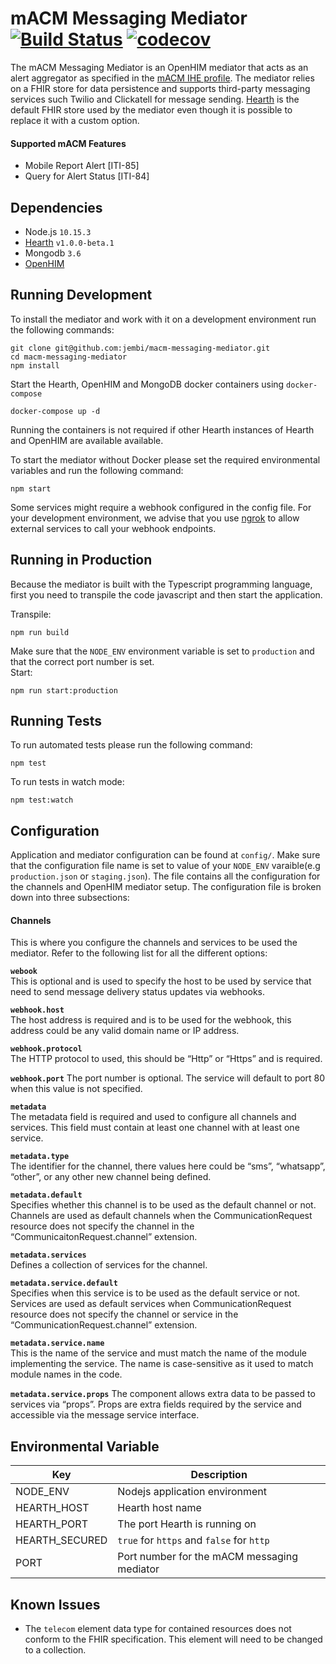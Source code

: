 # mACM Messaging Mediator [![Build Status](https://travis-ci.com/jembi/macm-messaging-mediator.svg?token=HL2Z5FKkgvPyxYf3MGbf&branch=master)](https://travis-ci.com/jembi/macm-messaging-mediator) [![codecov](https://codecov.io/gh/jembi/macm-messaging-mediator/branch/master/graph/badge.svg?token=dejEYdMvrg)](https://codecov.io/gh/jembi/macm-messaging-mediator)

The mACM Messaging Mediator is an OpenHIM mediator that acts as an alert aggregator as specified in the [mACM IHE profile](https://wiki.ihe.net/index.php/Mobile_Alert_Communication_Management(mACM)). The mediator relies on a FHIR store for data persistence and supports third-party messaging services such Twilio and Clickatell for message sending. [Hearth](https://github.com/jembi/hearth) is the default FHIR store used by the mediator even though it is possible to replace it with a custom option.

#### Supported mACM Features
- Mobile Report Alert [ITI-85]
- Query for Alert Status [ITI-84]

## Dependencies
- Node.js `10.15.3`
- [Hearth](https://github.com/jembi/hearth) `v1.0.0-beta.1`
- Mongodb `3.6`
- [OpenHIM](http://openhim.org/)

## Running Development
To install the mediator and work with it on a development environment run the following commands:

```
git clone git@github.com:jembi/macm-messaging-mediator.git
cd macm-messaging-mediator
npm install
```
Start the Hearth, OpenHIM and MongoDB docker containers using `docker-compose`  
```
docker-compose up -d
```
Running the containers is not required if other Hearth instances of Hearth and OpenHIM are available available.

To start the mediator without Docker please set the required environmental variables and run the following command:
```
npm start
```

Some services might require a webhook configured in the config file. For your development environment, we advise that you use [ngrok](https://ngrok.com/) to allow external services to call your webhook endpoints.

## Running in Production

Because the mediator is built with the Typescript programming language, first you need to transpile the code javascript and then start the application.

Transpile:
```
npm run build
```
Make sure that the `NODE_ENV` environment variable is set to `production` and that the correct port number is set.  
Start:
```
npm run start:production
```

## Running Tests

To run automated tests please run the following command:
```
npm test
```

To run tests in watch mode:
```
npm test:watch
```

## Configuration

Application and mediator configuration can be found at `config/`. Make sure that the configuration file name is set to value of your `NODE_ENV` varaible(e.g `production.json` or `staging.json`). The file contains all the configuration for the channels and OpenHIM mediator setup. The configuration file is broken down into three subsections:

#### Channels
This is where you configure the channels and services to be used the mediator. Refer to the following list for all the different options:

**`webook`**  
This is optional and is used to specify the host to be used by service that need to send message delivery status updates via webhooks.

**`webhook.host`**  
The host address is required and is to be used for the webhook, this address could be any valid domain name or IP address.

**`webhook.protocol`**  
The HTTP protocol to used, this should be “Http” or “Https” and is required.

**`webhook.port`** 
The port number is optional. The service will default to port 80 when this value is not specified. 

**`metadata`**  
The metadata field is required and used to configure all channels and services. This field must contain at least one channel with at least one service.

**`metadata.type`**  
The identifier for the channel, there values here could be “sms”, “whatsapp”, “other”, or any other new channel being defined.

**`metadata.default`**  
Specifies whether this channel is to be used as the default channel or not. Channels are used as default channels when the CommunicationRequest resource does not specify the channel in the “CommunicaitonRequest.channel” extension.

**`metadata.services`**  
Defines a collection of services for the channel.

**`metadata.service.default`**  
Specifies when this service is to be used as the default service or not. Services are used as default services when CommunicationRequest resource does not specify the channel or service in the “CommunicationRequest.channel” extension.

**`metadata.service.name`**  
This is the name of the service and must match the name of the module implementing the service. The name is case-sensitive as it used to match module names in the code.

**`metadata.service.props`**
The component allows extra data to be passed to services via “props”. Props are extra fields required by the service and accessible via the message service interface.

## Environmental Variable  

  Key  | Description
 ------- | -----------
 NODE_ENV | Nodejs application environment
 HEARTH_HOST | Hearth host name
 HEARTH_PORT | The port Hearth is running on
 HEARTH_SECURED | `true` for `https` and `false` for `http`
 PORT | Port number for the mACM messaging mediator

 ## Known Issues
 - The `telecom` element data type for contained resources does not conform to the FHIR specification. This element will need to be changed to a collection. 
